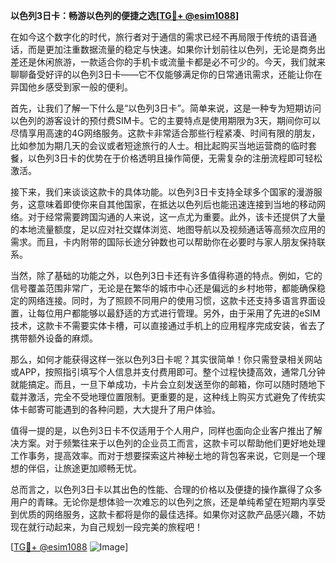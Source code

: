 **以色列3日卡：畅游以色列的便捷之选[[TG💪+ @esim1088](https://t.me/s/esim1088)]**

在如今这个数字化的时代，旅行者对于通信的需求已经不再局限于传统的语音通话，而是更加注重数据流量的稳定与快速。如果你计划前往以色列，无论是商务出差还是休闲旅游，一款适合你的手机卡或流量卡都是必不可少的。今天，我们就来聊聊备受好评的以色列3日卡——它不仅能够满足你的日常通讯需求，还能让你在异国他乡感受到家一般的便利。

首先，让我们了解一下什么是“以色列3日卡”。简单来说，这是一种专为短期访问以色列的游客设计的预付费SIM卡。它的主要特点是使用期限为3天，期间你可以尽情享用高速的4G网络服务。这款卡非常适合那些行程紧凑、时间有限的朋友，比如参加为期几天的会议或者短途旅行的人士。相比起购买当地运营商的临时套餐，以色列3日卡的优势在于价格透明且操作简便，无需复杂的注册流程即可轻松激活。

接下来，我们来谈谈这款卡的具体功能。以色列3日卡支持全球多个国家的漫游服务，这意味着即使你来自其他国家，在抵达以色列后也能迅速连接到当地的移动网络。对于经常需要跨国沟通的人来说，这一点尤为重要。此外，该卡还提供了大量的本地流量额度，足以应对社交媒体浏览、地图导航以及视频通话等高频次应用的需求。而且，卡内附带的国际长途分钟数也可以帮助你在必要时与家人朋友保持联系。

当然，除了基础的功能之外，以色列3日卡还有许多值得称道的特点。例如，它的信号覆盖范围非常广，无论是在繁华的城市中心还是偏远的乡村地带，都能确保稳定的网络连接。同时，为了照顾不同用户的使用习惯，这款卡还支持多语言界面设置，让每位用户都能够以最舒适的方式进行管理。另外，由于采用了先进的eSIM技术，这款卡不需要实体卡槽，可以直接通过手机上的应用程序完成安装，省去了携带额外设备的麻烦。

那么，如何才能获得这样一张以色列3日卡呢？其实很简单！你只需登录相关网站或APP，按照指引填写个人信息并支付费用即可。整个过程快捷高效，通常几分钟就能搞定。而且，一旦下单成功，卡片会立刻发送至你的邮箱，你可以随时随地下载并激活，完全不受地理位置限制。更重要的是，这种线上购买方式避免了传统实体卡邮寄可能遇到的各种问题，大大提升了用户体验。

值得一提的是，以色列3日卡不仅适用于个人用户，同样也面向企业客户推出了解决方案。对于频繁往来于以色列的企业员工而言，这款卡可以帮助他们更好地处理工作事务，提高效率。而对于想要探索这片神秘土地的背包客来说，它则是一个理想的伴侣，让旅途更加顺畅无忧。

总而言之，以色列3日卡以其出色的性能、合理的价格以及便捷的操作赢得了众多用户的青睐。无论你是想体验一次难忘的以色列之旅，还是单纯希望在短期内享受到优质的网络服务，这款卡都将是你的最佳选择。如果你对这款产品感兴趣，不妨现在就行动起来，为自己规划一段完美的旅程吧！

[[TG💪+ @esim1088](https://t.me/s/esim1088) ![Image](https://i.postimg.cc/4NQfJmqS/Snipaste-2025-05-13-00-14-12.png)]